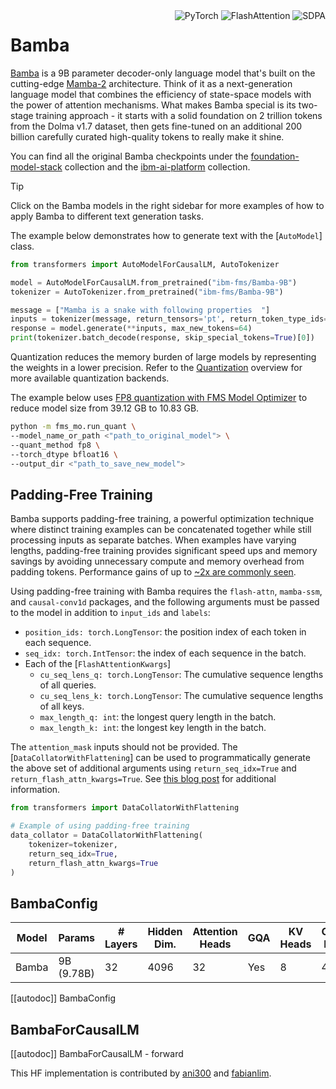<!--Copyright 2024 The HuggingFace Team. All rights reserved.

Licensed under the Apache License, Version 2.0 (the "License"); you may not use this file except in compliance with
the License. You may obtain a copy of the License at

http://www.apache.org/licenses/LICENSE-2.0

Unless required by applicable law or agreed to in writing, software distributed under the License is distributed on
an "AS IS" BASIS, WITHOUT WARRANTIES OR CONDITIONS OF ANY KIND, either express or implied. See the License for the
specific language governing permissions and limitations under the License.

⚠️ Note that this file is in Markdown but contain specific syntax for our doc-builder (similar to MDX) that may not be
rendered properly in your Markdown viewer.

-->

<div style="float: right;">
    <div class="flex flex-wrap space-x-1">
        <img alt="PyTorch" src="https://img.shields.io/badge/PyTorch-DE3412?style=flat&logo=pytorch&logoColor=white">
        <img alt="FlashAttention" src="https://img.shields.io/badge/%E2%9A%A1%EF%B8%8E%20FlashAttention-eae0c8?style=flat">
        <img alt="SDPA" src="https://img.shields.io/badge/SDPA-DE3412?style=flat&logo=pytorch&logoColor=white">
    </div>
</div>

# Bamba

[Bamba](https://huggingface.co/ibm-ai-platform/Bamba-9B-v1) is a 9B parameter decoder-only language model that's built on the cutting-edge [Mamba-2](https://github.com/state-spaces/mamba) architecture. Think of it as a next-generation language model that combines the efficiency of state-space models with the power of attention mechanisms. What makes Bamba special is its two-stage training approach - it starts with a solid foundation on 2 trillion tokens from the Dolma v1.7 dataset, then gets fine-tuned on an additional 200 billion carefully curated high-quality tokens to really make it shine.

You can find all the original Bamba checkpoints under the [foundation-model-stack](https://github.com/foundation-model-stack/bamba) collection and the [ibm-ai-platform](https://huggingface.co/ibm-ai-platform/Bamba-9B-v1) collection.

> [!TIP]
> Click on the Bamba models in the right sidebar for more examples of how to apply Bamba to different text generation tasks.

The example below demonstrates how to generate text with the [`AutoModel`] class.

<hfoptions id="usage">
<hfoption id="AutoModel">

```python
from transformers import AutoModelForCausalLM, AutoTokenizer

model = AutoModelForCausalLM.from_pretrained("ibm-fms/Bamba-9B")
tokenizer = AutoTokenizer.from_pretrained("ibm-fms/Bamba-9B")

message = ["Mamba is a snake with following properties  "]
inputs = tokenizer(message, return_tensors='pt', return_token_type_ids=False)
response = model.generate(**inputs, max_new_tokens=64)
print(tokenizer.batch_decode(response, skip_special_tokens=True)[0])
```

</hfoption>
</hfoptions>

Quantization reduces the memory burden of large models by representing the weights in a lower precision. Refer to the [Quantization](../quantization/overview) overview for more available quantization backends.

The example below uses [FP8 quantization with FMS Model Optimizer](https://github.com/foundation-model-stack/fms-model-optimizer/) to reduce model size from 39.12 GB to 10.83 GB.

```bash
python -m fms_mo.run_quant \
--model_name_or_path <"path_to_original_model"> \
--quant_method fp8 \
--torch_dtype bfloat16 \
--output_dir <"path_to_save_new_model">
```

## Padding-Free Training

Bamba supports padding-free training, a powerful optimization technique where distinct training examples can be concatenated together while still processing inputs as separate batches. When examples have varying lengths, padding-free training provides significant speed ups and memory savings by avoiding unnecessary compute and memory overhead from padding tokens. Performance gains of up to [~2x are commonly seen](https://github.com/huggingface/transformers/pull/35861#issue-2807873129).

Using padding-free training with Bamba requires the `flash-attn`, `mamba-ssm`, and `causal-conv1d` packages, and the following arguments must be passed to the model in addition to `input_ids` and `labels`:

- `position_ids: torch.LongTensor`: the position index of each token in each sequence.
- `seq_idx: torch.IntTensor`: the index of each sequence in the batch.
- Each of the [`FlashAttentionKwargs`]
  - `cu_seq_lens_q: torch.LongTensor`: The cumulative sequence lengths of all queries.
  - `cu_seq_lens_k: torch.LongTensor`: The cumulative sequence lengths of all keys.
  - `max_length_q: int`: the longest query length in the batch.
  - `max_length_k: int`: the longest key length in the batch.

The `attention_mask` inputs should not be provided. The [`DataCollatorWithFlattening`] can be used to programmatically generate the above set of additional arguments using `return_seq_idx=True` and `return_flash_attn_kwargs=True`. See [this blog post](https://huggingface.co/blog/packing-with-FA2) for additional information.

```python
from transformers import DataCollatorWithFlattening

# Example of using padding-free training
data_collator = DataCollatorWithFlattening(
    tokenizer=tokenizer,
    return_seq_idx=True,
    return_flash_attn_kwargs=True
)
```

## BambaConfig

| Model | Params     | # Layers | Hidden Dim. | Attention Heads | GQA | KV Heads | Context Length | Tied Embeddings |
| ----- | ---------- | -------- | ----------- | --------------- | --- | -------- | -------------- | --------------- |
| Bamba | 9B (9.78B) | 32       | 4096        | 32              | Yes | 8        | 4096           | False           |

[[autodoc]] BambaConfig

## BambaForCausalLM

[[autodoc]] BambaForCausalLM - forward

This HF implementation is contributed by [ani300](https://github.com/ani300) and [fabianlim](https://github.com/fabianlim).
